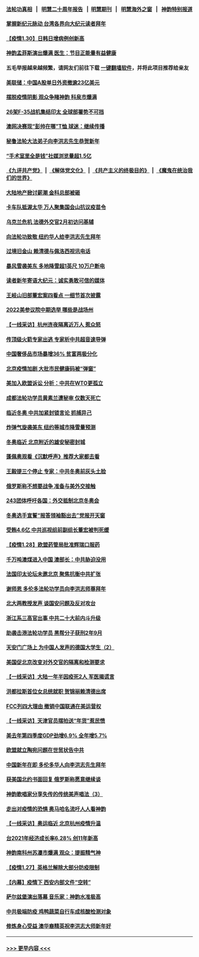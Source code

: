 #### [法轮功真相](https://github.com/gfw-breaker/truth/blob/master/README.md?t=0) &nbsp;&nbsp;|&nbsp;&nbsp; [明慧二十周年报告](https://github.com/gfw-breaker/mh-reports/blob/master/README.md?t=0) &nbsp;&nbsp;|&nbsp;&nbsp;[明慧期刊](https://github.com/gfw-breaker/mh-qikan) &nbsp;&nbsp;|&nbsp;&nbsp; [明慧海外之窗](https://github.com/gfw-breaker/mh-news/blob/master/README.md?t=0) &nbsp;&nbsp;|&nbsp;&nbsp; [神韵特别报道](https://github.com/gfw-breaker/mh-news/blob/master/shenyun.md?t=0)
#### [掌握新纪元脉动 台湾各界向大纪元读者拜年](../pages/nf4514/n13541692.md?t=01310200) 
#### [【疫情1.30】日韩日增病例创新高](../pages/nf4514/n13541382.md?t=01310200) 
#### [神韵孟菲斯演出爆满 医生：节目正能量有益健康](../pages/nf4514/n13541257.md?t=01310200) 
#### 五毛举报越来越频繁，请网友们前往下载 [一键翻墙软件](https://github.com/gfw-breaker/ssr-accounts)，并将此项目推荐给亲友
#### [美联储：中国A股单日外资撤逾23亿美元](../pages/nf4514/n13541571.md?t=01310200) 
#### [摆脱疫情阴影 观众争睹神韵 科泉市爆满](../pages/nf4514/n13541323.md?t=01310200) 
#### [26架F-35战机集结印太 全球部署势不可挡](../pages/nf4514/n13532368.md?t=01310200) 
#### [澳网决赛现“彭帅在哪”T恤 球迷：继续传播](../pages/nf4514/n13540091.md?t=01310200) 
#### [秘鲁法轮大法弟子向李洪志先生恭贺新年](../pages/nf4514/n13540182.md?t=01310200) 
#### [“手术室里全是钱”社媒浏览量超1.5亿](../pages/nf4514/n13540800.md?t=01310200) 
#### [《九评共产党》](https://github.com/begood0513/9ping.md/blob/master/README.md) &nbsp;|&nbsp; [《解体党文化》](../../../../jtdwh.md/blob/master/README.md)  &nbsp;|&nbsp; [《共产主义的终极目的》](../../../../gczydzjmd.md/blob/master/README.md) &nbsp;|&nbsp; [《魔鬼在统治我们的世界》](../../../../mgztzwmdsj.md/blob/master/README.md) 
#### [大陆地产掀讨薪潮 金科总部被砸](../pages/nf4514/n13540498.md?t=01310200) 
#### [卡车队抵渥太华 万人聚集国会山抗议疫苗令](../pages/nf4514/n13540167.md?t=01310200) 
#### [乌克兰危机 法德外交官2月初访问基辅](../pages/nf4514/n13540212.md?t=01310200) 
#### [向法轮功致敬 纽约华人给李洪志先生拜年](../pages/nf4514/n13540040.md?t=01310200) 
#### [过境旧金山 赖清德与佩洛西视讯电话](../pages/nf4514/n13540101.md?t=01310200) 
#### [暴风雪袭美东 多地降雪超1英尺 10万户断电](../pages/nf4514/n13540123.md?t=01310200) 
#### [读者新年寄语大纪元：诚实勇敢可信的媒体](../pages/nf4514/n13538080.md?t=01310200) 
#### [王岐山旧部董宏案四看点 一细节首次披露](../pages/nf4514/n13539381.md?t=01310200) 
#### [2022美参议院中期选举 哪些是战场州](../pages/nf4514/n13529886.md?t=01310200) 
#### [【一线采访】杭州连夜隔离近万人 惹众怒](../pages/nf4514/n13538786.md?t=01310200) 
#### [传顶级火箭专家出逃 专家析中共超音速导弹](../pages/nf4514/n13538690.md?t=01310200) 
#### [中国奢侈品市场暴增36% 贫富两极分化](../pages/nf4514/n13538567.md?t=01310200) 
#### [北京疫情加剧 大批市民健康码被“弹窗”](../pages/nf4514/n13538304.md?t=01310200) 
#### [美加入欧盟诉讼 分析：中共在WTO更孤立](../pages/nf4514/n13537575.md?t=01310200) 
#### [成都法轮功学员黄素兰遭秘审 仅数天死亡](../pages/nf4514/n13537458.md?t=01310200) 
#### [临近冬奥 中共加紧封锁言论 抓捕异己](../pages/nf4514/n13535740.md?t=01310200) 
#### [炸弹气旋袭美东 纽约等城市降雪量预测](../pages/nf4514/n13537192.md?t=01310200) 
#### [冬奥临近 北京附近的雄安秘密封城](../pages/nf4514/n13536821.md?t=01310200) 
#### [蓬佩奥观看《沉默呼声》推荐大家都去看](../pages/nf4514/n13536743.md?t=01310200) 
#### [王毅提三个停止 专家：中共冬奥前灰头土脸](../pages/nf4514/n13536255.md?t=01310200) 
#### [俄罗斯称不想要战争 准备与美外交接触](../pages/nf4514/n13536321.md?t=01310200) 
#### [243团体呼吁各国：外交抵制北京冬奥会](../pages/nf4514/n13535956.md?t=01310200) 
#### [冬奥选手宣誓“报答领袖豁出去”党报开天窗](../pages/nf4514/n13535794.md?t=01310200) 
#### [受贿4.6亿 中共巡视组前副组长董宏被判死缓](../pages/nf4514/n13535739.md?t=01310200) 
#### [【疫情1.28】欧盟药管局批准辉瑞口服药](../pages/nf4514/n13535778.md?t=01310200) 
#### [千万吨澳煤进入中国 澳部长：中共胁迫没用](../pages/nf4514/n13534813.md?t=01310200) 
#### [法国印太论坛未邀北京 聚焦抗衡中共扩张](../pages/nf4514/n13535154.md?t=01310200) 
#### [谢师恩 多伦多法轮功学员向李洪志师尊拜年](../pages/nf4514/n13534592.md?t=01310200) 
#### [北大两教授发声 谈国安问题及反对攻台](../pages/nf4514/n13535413.md?t=01310200) 
#### [浙江系三高官出事 中共二十大前内斗升级](../pages/nf4514/n13535153.md?t=01310200) 
#### [助袭击港法轮功学员 黑帮分子获刑2年9月](../pages/nf4514/n13534971.md?t=01310200) 
#### [天安门广场上 为中国人发声的德国大学生（2）](../pages/nf4514/n13533454.md?t=01310200) 
#### [美国促北京改变对外交官的隔离和检测要求](../pages/nf4514/n13534737.md?t=01310200) 
#### [【一线采访】大陆一年半因疫死2人 军医揭谎言](../pages/nf4514/n13534277.md?t=01310200) 
#### [洪都拉斯首位女总统就职 贺锦丽赖清德出席](../pages/nf4514/n13534372.md?t=01310200) 
#### [FCC列四大理由 撤销中国联通在美运营权](../pages/nf4514/n13534275.md?t=01310200) 
#### [【一线采访】天津官员摆拍送“年货”惹民愤](../pages/nf4514/n13534250.md?t=01310200) 
#### [美去年第四季度GDP劲增6.9% 全年增5.7%](../pages/nf4514/n13534179.md?t=01310200) 
#### [欧盟就立陶宛问题在世贸状告中共](../pages/nf4514/n13533969.md?t=01310200) 
#### [中国新年在即 多伦多华人向李洪志先生拜年](../pages/nf4514/n13531756.md?t=01310200) 
#### [获美国北约书面回复 俄罗斯称愿意继续谈](../pages/nf4514/n13533598.md?t=01310200) 
#### [神韵歌唱家分享失传的传统美声唱法（3）](../pages/nf4514/n13532075.md?t=01310200) 
#### [走出对疫情的恐惧 奥马哈名流吁人人看神韵](../pages/nf4514/n13533462.md?t=01310200) 
#### [【一线采访】奥运临近 北京杭州疫情升温](../pages/nf4514/n13533051.md?t=01310200) 
#### [台2021年经济成长率6.28% 创11年新高](../pages/nf4514/n13533621.md?t=01310200) 
#### [神韵南科州苏瀑市爆满 观众：提振精气神](../pages/nf4514/n13533466.md?t=01310200) 
#### [【疫情1.27】英格兰解除大部分防疫限制](../pages/nf4514/n13533120.md?t=01310200) 
#### [【内幕】疫情下 西安内部文件“空转”](../pages/nf4514/n13531553.md?t=01310200) 
#### [萨尔兹堡演出落幕 音乐家：神韵水准极高](../pages/nf4514/n13533165.md?t=01310200) 
#### [中共极端防疫 鸡鸭蔬菜自行车成核酸检测对象](../pages/nf4514/n13531533.md?t=01310200) 
#### [修炼身心受益 澳华裔精英祝李洪志大师新年好](../pages/nf4514/n13530471.md?t=01310200) 

----
#### [ >>> 更早内容 <<< ](../indexes/nf4514-earlier.md)
